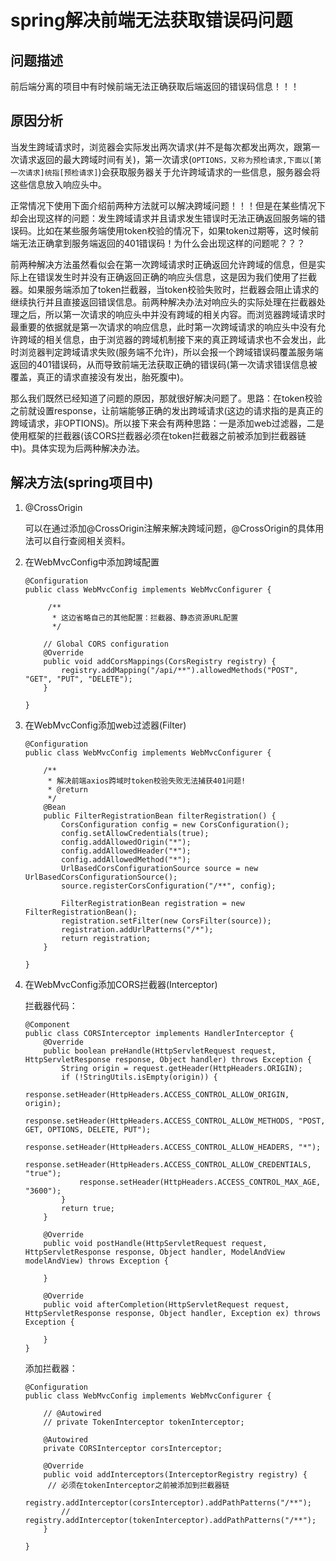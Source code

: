 # spring解决前端无法获取错误码问题



## 问题描述
前后端分离的项目中有时候前端无法正确获取后端返回的错误码信息！！！



## 原因分析

当发生跨域请求时，浏览器会实际发出两次请求(并不是每次都发出两次，跟第一次请求返回的最大跨域时间有关)，第一次请求(`OPTIONS，又称为预检请求,下面以[第一次请求]统指[预检请求]`)会获取服务器关于允许跨域请求的一些信息，服务器会将这些信息放入响应头中。

正常情况下使用下面介绍前两种方法就可以解决跨域问题！！！但是在某些情况下却会出现这样的问题：发生跨域请求并且请求发生错误时无法正确返回服务端的错误码。比如在某些服务端使用token校验的情况下，如果token过期等，这时候前端无法正确拿到服务端返回的401错误码！为什么会出现这样的问题呢？？？

前两种解决方法虽然看似会在第一次跨域请求时正确返回允许跨域的信息，但是实际上在错误发生时并没有正确返回正确的响应头信息，这是因为我们使用了拦截器。如果服务端添加了token拦截器，当token校验失败时，拦截器会阻止请求的继续执行并且直接返回错误信息。前两种解决办法对响应头的实际处理在拦截器处理之后，所以第一次请求的响应头中并没有跨域的相关内容。而浏览器跨域请求时最重要的依据就是第一次请求的响应信息，此时第一次跨域请求的响应头中没有允许跨域的相关信息，由于浏览器的跨域机制接下来的真正跨域请求也不会发出，此时浏览器判定跨域请求失败(服务端不允许)，所以会报一个跨域错误码覆盖服务端返回的401错误码，从而导致前端无法获取正确的错误码(第一次请求错误信息被覆盖，真正的请求直接没有发出，胎死腹中)。

那么我们既然已经知道了问题的原因，那就很好解决问题了。思路：在token校验之前就设置response，让前端能够正确的发出跨域请求(这边的请求指的是真正的跨域请求，非OPTIONS)。所以接下来会有两种思路：一是添加web过滤器，二是使用框架的拦截器(该CORS拦截器必须在token拦截器之前被添加到拦截器链中)。具体实现为后两种解决办法。



## 解决方法(spring项目中)

1. @CrossOrigin

   可以在通过添加@CrossOrigin注解来解决跨域问题，@CrossOrigin的具体用法可以自行查阅相关资料。

2. 在WebMvcConfig中添加跨域配置

   ```
   @Configuration
   public class WebMvcConfig implements WebMvcConfigurer {
   
        /**
         * 这边省略自己的其他配置：拦截器、静态资源URL配置
         */
   
       // Global CORS configuration
       @Override
       public void addCorsMappings(CorsRegistry registry) {
           registry.addMapping("/api/**").allowedMethods("POST", "GET", "PUT", "DELETE");
       }
   
   }
   ```

3. 在WebMvcConfig添加web过滤器(Filter)

   ```
   @Configuration
   public class WebMvcConfig implements WebMvcConfigurer {
   
       /**
        * 解决前端axios跨域时token校验失败无法捕获401问题!
        * @return
        */
       @Bean
       public FilterRegistrationBean filterRegistration() {
           CorsConfiguration config = new CorsConfiguration();
           config.setAllowCredentials(true);
           config.addAllowedOrigin("*");
           config.addAllowedHeader("*");
           config.addAllowedMethod("*");
           UrlBasedCorsConfigurationSource source = new UrlBasedCorsConfigurationSource();
           source.registerCorsConfiguration("/**", config);
   
           FilterRegistrationBean registration = new FilterRegistrationBean();
           registration.setFilter(new CorsFilter(source));
           registration.addUrlPatterns("/*");
           return registration;
       }
   
   }
   ```

4. 在WebMvcConfig添加CORS拦截器(Interceptor)

   拦截器代码：

   ```
   @Component
   public class CORSInterceptor implements HandlerInterceptor {
       @Override
       public boolean preHandle(HttpServletRequest request, HttpServletResponse response, Object handler) throws Exception {
           String origin = request.getHeader(HttpHeaders.ORIGIN);
           if (!StringUtils.isEmpty(origin)) {
               response.setHeader(HttpHeaders.ACCESS_CONTROL_ALLOW_ORIGIN, origin);
               response.setHeader(HttpHeaders.ACCESS_CONTROL_ALLOW_METHODS, "POST, GET, OPTIONS, DELETE, PUT");
               response.setHeader(HttpHeaders.ACCESS_CONTROL_ALLOW_HEADERS, "*");
               response.setHeader(HttpHeaders.ACCESS_CONTROL_ALLOW_CREDENTIALS, "true");
               response.setHeader(HttpHeaders.ACCESS_CONTROL_MAX_AGE, "3600");
           }
           return true;
       }
   
       @Override
       public void postHandle(HttpServletRequest request, HttpServletResponse response, Object handler, ModelAndView modelAndView) throws Exception {
   
       }
   
       @Override
       public void afterCompletion(HttpServletRequest request, HttpServletResponse response, Object handler, Exception ex) throws Exception {
   
       }
   }
   ```

   添加拦截器：

   ```
   @Configuration
   public class WebMvcConfig implements WebMvcConfigurer {
   
       // @Autowired
       // private TokenInterceptor tokenInterceptor;
   
       @Autowired
       private CORSInterceptor corsInterceptor;
   
       @Override
       public void addInterceptors(InterceptorRegistry registry) {
       	// 必须在tokenInterceptor之前被添加到拦截器链
           registry.addInterceptor(corsInterceptor).addPathPatterns("/**");
           // registry.addInterceptor(tokenInterceptor).addPathPatterns("/**");
       }
   
   }
   ```